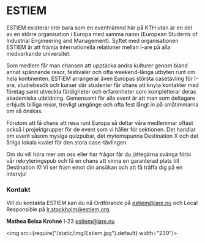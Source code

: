 # ESTIEM

ESTIEM existerar inte bara som en eventnämnd här på KTH utan är en del av en större
organisation i Europa med samma namn (European Students of Industrial Engineering
and Management). Syftet med organisationen ESTIEM är att främja internationella
relationer mellan I-are på alla medverkande universitet.


Som medlem får man chansen att upptäcka andra kulturer genom bland annat
spännande resor, festivaler och ofta weekend-långa utbyten runt om hela kontinenten.
ESTIEM arrangerar även Europas största casetävling för I-are, studiebesök och kurser
där studenter får chans att knyta kontakter med företag samt utveckla färdigheter och
erfarenheter som kompletterar deras akademiska utbildning. Gemensamt för alla
event är att man som deltagare erbjuds billiga resor, trevligt umgänge och ofta fest
långt in på småtimmarna om så önskas.


Förutom att få chans att resa runt Europa så deltar våra medlemmar oftast också i
projektgrupper för de event som vi håller för sektionen. Det handlar om event såsom
mysiga quizpubar, det mytomspunna Destination X och det årliga lokala kvalet för den
stora case-tävlingen.


Om du vill höra mer om oss eller har frågor får du jättegärna svänga förbi vår
rekryteringspub och få en chans att vinna en garanterad plats till Destination X! Vi ser
fram emot din ansökan och att få träffa dig på en intervju!


### Kontakt
Vill du kontakta ESTIEM kan du nå Ordförande på estiem@iare.nu och Local Responsible på lr.stockholm@estiem.org.

__Mathea Belsa Krohné__ I-23 estiem@iare.nu

<img src={require("/static/img/Estiem.jpg").default} width="230"/>
